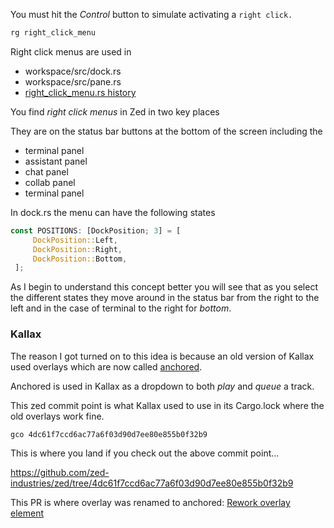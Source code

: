 
You must hit the *Control* button to simulate activating a `right click.`


```rust
rg right_click_menu
```

Right click menus are used in
- workspace/src/dock.rs
- workspace/src/pane.rs
- [right_click_menu.rs history](https://github.com/zed-industries/zed/commits/main/crates/ui/src/components/right_click_menu.rs)

You find *right click menus* in Zed in two key places

They are on the status bar buttons at the bottom of the screen including the

- terminal panel
- assistant panel
- chat panel
- collab panel
- terminal panel

In dock.rs the menu can have the following states

```rust
const POSITIONS: [DockPosition; 3] = [
     DockPosition::Left,
     DockPosition::Right,
     DockPosition::Bottom,
 ];
```

As I begin to understand this concept better you will see that as you select
the different states they move around in the status bar from the right to the
left and in the case of terminal to the right for *bottom*.

### Kallax

The reason I got turned on to this idea is because an old version of Kallax
used overlays which are now called [anchored](https://github.com/zed-industries/zed/blob/main/crates/gpui/src/elements/anchored.rs).

Anchored is used in Kallax as a dropdown to both *play* and *queue* a track.

This zed commit point is what Kallax used to use in its Cargo.lock where the
old overlays work fine.

```rust
gco 4dc61f7ccd6ac77a6f03d90d7ee80e855b0f32b9
```

This is where you land if you check out the above commit point...

https://github.com/zed-industries/zed/tree/4dc61f7ccd6ac77a6f03d90d7ee80e855b0f32b9

This PR is where overlay was renamed to anchored: [Rework overlay element](https://github.com/zed-industries/zed/pull/9911)
